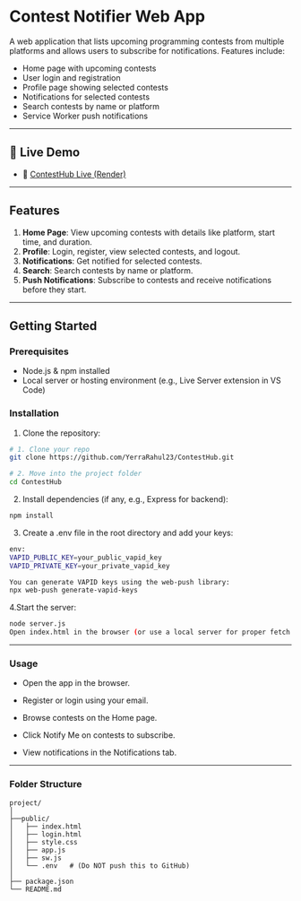 # Contest Notifier Web App

A web application that lists upcoming programming contests from multiple platforms and allows users to subscribe for notifications. Features include:

- Home page with upcoming contests
- User login and registration
- Profile page showing selected contests
- Notifications for selected contests
- Search contests by name or platform
- Service Worker push notifications

---
## 🚀 Live Demo  
 - 🔗 [ContestHub Live (Render)](https://contesthub-h4i5.onrender.com)
---

## Features

1. **Home Page**: View upcoming contests with details like platform, start time, and duration.  
2. **Profile**: Login, register, view selected contests, and logout.  
3. **Notifications**: Get notified for selected contests.  
4. **Search**: Search contests by name or platform.  
5. **Push Notifications**: Subscribe to contests and receive notifications before they start.

---

## Getting Started

### Prerequisites

- Node.js & npm installed
- Local server or hosting environment (e.g., Live Server extension in VS Code)

### Installation

1. Clone the repository:

```bash
# 1. Clone your repo
git clone https://github.com/YerraRahul23/ContestHub.git

# 2. Move into the project folder
cd ContestHub
```

2. Install dependencies (if any, e.g., Express for backend):
```bash 
npm install
```

3. Create a .env file in the root directory and add your keys:
```bash 
env:
VAPID_PUBLIC_KEY=your_public_vapid_key
VAPID_PRIVATE_KEY=your_private_vapid_key

You can generate VAPID keys using the web-push library:
npx web-push generate-vapid-keys
```
4.Start the server:
```bash 
node server.js
Open index.html in the browser (or use a local server for proper fetch requests).
```
---

### Usage
- Open the app in the browser.

- Register or login using your email.

- Browse contests on the Home page.

- Click Notify Me on contests to subscribe.

- View notifications in the Notifications tab.

---

### Folder Structure
```
project/
│
├──public/
│   ├── index.html
│   ├── login.html
│   ├── style.css
│   ├── app.js
│   ├── sw.js
│   └── .env   # (Do NOT push this to GitHub)
│
├── package.json
└── README.md
